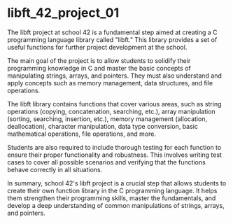 # libft_42_project_01
The libft project at school 42 is a fundamental step aimed at creating a C programming language library called "libft."
This library provides a set of useful functions for further project development at the school.

The main goal of the project is to allow students to solidify their programming knowledge in C
and master the basic concepts of manipulating strings, arrays, and pointers.
They must also understand and apply concepts such as memory management, data structures, and file operations.

The libft library contains functions that cover various areas, such as string operations (copying, concatenation, searching, etc.),
array manipulation (sorting, searching, insertion, etc.), memory management (allocation, deallocation), character manipulation,
data type conversion, basic mathematical operations, file operations, and more.

Students are also required to include thorough testing for each function to ensure their proper functionality and robustness.
This involves writing test cases to cover all possible scenarios and verifying that the functions behave correctly in all situations.

In summary, school 42's libft project is a crucial step that allows students to create their own function library in the C
programming language. It helps them strengthen their programming skills, master the fundamentals,
and develop a deep understanding of common manipulations of strings, arrays, and pointers.
